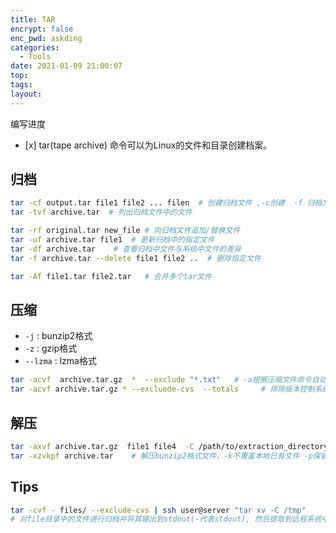 ```yaml
---
title: TAR
encrypt: false
enc_pwd: askding
categories:
  - Tools
date: 2021-01-09 21:00:07
top:
tags:
layout:
---
```

编写进度
- [x] 
tar(tape archive) 命令可以为Linux的文件和目录创建档案。

## 归档
```zsh
tar -cf output.tar file1 file2 ... filen  # 创建归档文件 ,-c创建  -f 归档文件名
tar -tvf archive.tar  # 列出归档文件中的文件

tar -rf original.tar new_file # 向归档文件追加/替换文件
tar -uf archive.tar file1  # 更新归档中的指定文件
tar -df archive.tar    # 查看归档中文件与系统中文件的差异
tar -f archive.tar --delete file1 file2 ..  # 删除指定文件

tar -Af file1.tar file2.tar   # 合并多个tar文件
```

## 压缩
- `-j` : bunzip2格式
- `-z` : gzip格式
- `--lzma` : lzma格式

```zsh
tar -acvf  archive.tar.gz  *  --exclude "*.txt"   # -a根据压缩文件命令自动选择压缩算法,排除指定文件(也可使用-X exclue_file)
tar -acvf archive.tar.gz * --excluede-cvs  --totals     # 排除版本控制系统相关文件,显示压缩文件大小
```

## 解压
```zsh
tar -axvf archive.tar.gz  file1 file4  -C /path/to/extraction_directory   # 根据压缩后缀自动选择解压算法,提取指定文件到指定目录
tar -xzvkpf archive.tar    # 解压bunzip2格式文件，-k不覆盖本地已有文件 -p保留文件相关权限
```

## Tips
```zsh
tar -cvf - files/ --exclude-cvs | ssh user@server "tar xv -C /tmp" 
# 对file目录中的文件进行归档并将其输出到stdout(-代表stdout), 然后提取到远程系统中的/tmp目录
```

